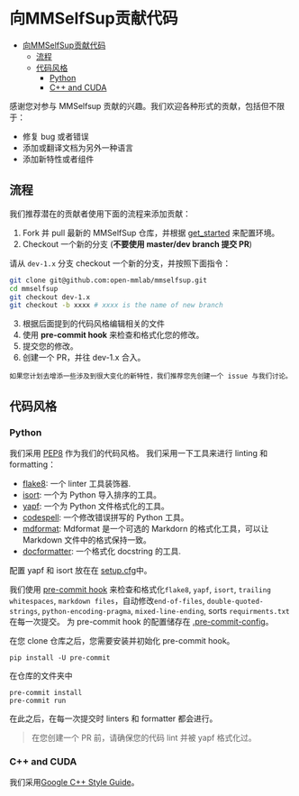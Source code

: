 # 向MMSelfSup贡献代码

- [向MMSelfSup贡献代码](#向MMSelfSup贡献代码)
  - [流程](#流程)
  - [代码风格](#代码风格)
    - [Python](#python)
    - [C++ and CUDA](#c-and-cuda)

感谢您对参与 MMSelfsup 贡献的兴趣。我们欢迎各种形式的贡献，包括但不限于：

- 修复 bug 或者错误
- 添加或翻译文档为另外一种语言
- 添加新特性或者组件

## 流程

我们推荐潜在的贡献者使用下面的流程来添加贡献：

1. Fork 并 pull 最新的 MMSelfSup 仓库，并根据 [get_started](../get_started.md) 来配置环境。
2. Checkout 一个新的分支 (**不要使用 master/dev branch 提交 PR**)

请从 `dev-1.x` 分支 checkout 一个新的分支，并按照下面指令：

```bash
git clone git@github.com:open-mmlab/mmselfsup.git
cd mmselfsup
git checkout dev-1.x
git checkout -b xxxx # xxxx is the name of new branch
```

3. 根据后面提到的代码风格编辑相关的文件
4. 使用 **pre-commit hook** 来检查和格式化您的修改。
5. 提交您的修改。
6. 创建一个 PR，并往 dev-1.x 合入。

```{note}
如果您计划去增添一些涉及到很大变化的新特性，我们推荐您先创建一个 issue 与我们讨论。
```

## 代码风格

### Python

我们采用 [PEP8](https://www.python.org/dev/peps/pep-0008/) 作为我们的代码风格。
我们采用一下工具来进行 linting 和 formatting：

- [flake8](https://github.com/PyCQA/flake8): 一个 linter 工具装饰器.
- [isort](https://github.com/timothycrosley/isort): 一个为 Python 导入排序的工具。
- [yapf](https://github.com/google/yapf): 一个为 Python 文件格式化的工具。
- [codespell](https://github.com/codespell-project/codespell): 一个修改错误拼写的 Python 工具。
- [mdformat](https://github.com/executablebooks/mdformat): Mdformat 是一个可选的 Markdorn 的格式化工具，可以让 Markdown 文件中的格式保持一致。
- [docformatter](https://github.com/myint/docformatter): 一个格式化 docstring 的工具.

配置 yapf 和 isort 放在在 [setup.cfg](./setup.cfg)中。

我们使用 [pre-commit hook](https://pre-commit.com/) 来检查和格式化`flake8`, `yapf`, `isort`, `trailing whitespaces`, `markdown files`，自动修改`end-of-files`, `double-quoted-strings`, `python-encoding-pragma`, `mixed-line-ending`, sorts `requirments.txt` 在每一次提交。
为 pre-commit hook 的配置储存在 [.pre-commit-config](./.pre-commit-config.yaml)。

在您 clone 仓库之后，您需要安装并初始化 pre-commit hook。

```shell
pip install -U pre-commit
```

在仓库的文件夹中

```shell
pre-commit install
pre-commit run
```

在此之后，在每一次提交时 linters 和 formatter 都会进行。

> 在您创建一个 PR 前，请确保您的代码 lint 并被 yapf 格式化过。

### C++ and CUDA

我们采用[Google C++ Style Guide](https://google.github.io/styleguide/cppguide.html)。

